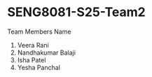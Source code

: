 # SENG8081-S25-Team2

Team Members Name
1. Veera Rani
2. Nandhakumar Balaji
3. Isha Patel
4. Yesha Panchal
